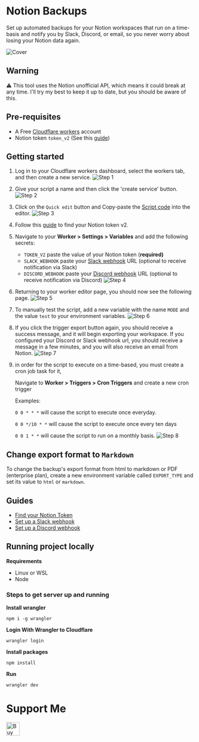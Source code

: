 # Notion Backups

Set up automated backups for your Notion workspaces that run on a time-basis and notify you by Slack, Discord, or email, so you never worry about losing your Notion data again.

![Cover](./assets/light.png)

## Warning
⚠️ This tool uses the Notion unofficial API, which means it could break at any time. I'll try my best to keep it up to date, but you should be aware of this.

## Pre-requisites

- A Free [Cloudflare workers](https://dash.cloudflare.com/sign-up) account
- Notion token `token_v2` (See this [guide](https://www.notion.so/Find-Your-Notion-Token-5da17a8df27a4fb290e9e3b5d9ba89c4))

## Getting started

1. Log in to your Cloudflare workers dashboard, select the workers tab, and then create a new service.
   ![Step 1](./assets/guide_1.png)

2. Give your script a name and then click the 'create service' button.
   ![Step 2](./assets/guide_2.png)

3. Click on the `Quick edit` button and Copy-paste the [Script code](https://raw.githubusercontent.com/notionblog/notion-backups/master/dist/worker.js?) into the editor.
   ![Step 3](./assets/guide_3.png)

4. Follow this [guide](https://www.notion.so/Find-Your-Notion-Token-5da17a8df27a4fb290e9e3b5d9ba89c4) to find your Notion token v2.

5. Navigate to your **Worker > Settings > Variables** and add the following secrets:

   - `TOKEN_V2` paste the value of your Notion token (**required)**
   - `SLACK_WEBHOOK` paste your [Slack webhook](https://api.slack.com/messaging/webhooks#posting_with_webhooks) URL (optional to receive notification via Slack)
   - `DISCORD_WEBHOOK` paste your [Discord webhook](https://support.discord.com/hc/en-us/articles/228383668-Intro-to-Webhooks) URL (optional to receive notification via Discord)
     ![Step 4](./assets/guide_4.png)

6. Returning to your worker editor page, you should now see the following page.
   ![Step 5](./assets/guide_5.png)
7. To manually test the script, add a new variable with the name `MODE` and the value `test` to your environment variables.
   ![Step 6](./assets/guide_6.png)
8. If you click the trigger export button again, you should receive a success message, and it will begin exporting your workspace. If you configured your Discord or Slack webhook url, you should receive a message in a few minutes, and you will also receive an email from Notion.
   ![Step 7](./assets/guide_7.png)
9. in order for the script to execute on a time-based, you must create a cron job task for it,

   Navigate to **Worker > Triggers > Cron Triggers** and create a new cron trigger

   Examples:

   `0 0 * * *` will cause the script to execute once everyday.

   `0 0 */10 * *` will cause the script to execute once every ten days

   `0 0 1 * *` will cause the script to run on a monthly basis.
   ![Step 8](./assets/guide_8.png)

## Change export format to `Markdown`

To change the backup's export format from html to markdown or PDF (enterprise plan), create a new environment variable called `EXPORT_TYPE` and set its value to `html` or `markdown`.

## Guides

- [Find your Notion Token](https://www.notion.so/Find-Your-Notion-Token-5da17a8df27a4fb290e9e3b5d9ba89c4)
- [Set up a Slack webhook](https://api.slack.com/messaging/webhooks#posting_with_webhooks)
- [Set up a Discord webhook](https://support.discord.com/hc/en-us/articles/228383668-Intro-to-Webhooks)

## Running project locally

**Requirements**

- Linux or WSL
- Node

### Steps to get server up and running

**Install wrangler**

```
npm i -g wrangler
```

**Login With Wrangler to Cloudflare**

```
wrangler login
```

**Install packages**

```
npm install
```

**Run**

```
wrangler dev
```

# Support Me

<a href='https://ko-fi.com/M4M37F1UV' target='_blank'><img height='36' style='border:0px;height:36px;' src='https://cdn.ko-fi.com/cdn/kofi1.png?v=3' border='0' alt='Buy Me a Coffee at ko-fi.com' /></a>
